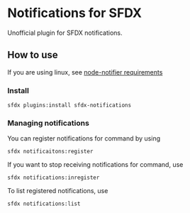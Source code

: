 # Notifications for SFDX

Unofficial plugin for SFDX notifications.

## How to use

If you are using linux, see [node-notifier requirements](https://www.npmjs.com/package/node-notifier)

### Install

```
sfdx plugins:install sfdx-notifications
```

### Managing notifications

You can register notifications for command by using
```
sfdx notificaitons:register
```

If you want to stop receiving notifications for command, use
```
sfdx notifications:inregister
```

To list registered notifications, use
```
sfdx notifications:list
```
